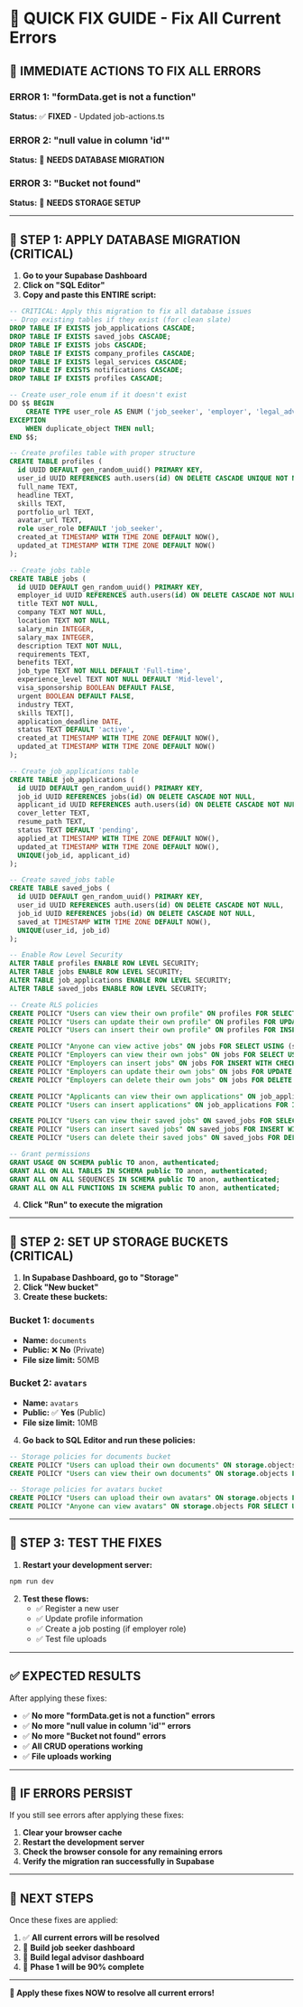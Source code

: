# 🚨 QUICK FIX GUIDE - Fix All Current Errors

## 🎯 **IMMEDIATE ACTIONS TO FIX ALL ERRORS**

### **ERROR 1: "formData.get is not a function"**
**Status:** ✅ **FIXED** - Updated job-actions.ts

### **ERROR 2: "null value in column 'id'"**
**Status:** 🔧 **NEEDS DATABASE MIGRATION**

### **ERROR 3: "Bucket not found"**
**Status:** 🔧 **NEEDS STORAGE SETUP**

---

## 🔧 **STEP 1: APPLY DATABASE MIGRATION (CRITICAL)**

1. **Go to your Supabase Dashboard**
2. **Click on "SQL Editor"**
3. **Copy and paste this ENTIRE script:**

```sql
-- CRITICAL: Apply this migration to fix all database issues
-- Drop existing tables if they exist (for clean slate)
DROP TABLE IF EXISTS job_applications CASCADE;
DROP TABLE IF EXISTS saved_jobs CASCADE;
DROP TABLE IF EXISTS jobs CASCADE;
DROP TABLE IF EXISTS company_profiles CASCADE;
DROP TABLE IF EXISTS legal_services CASCADE;
DROP TABLE IF EXISTS notifications CASCADE;
DROP TABLE IF EXISTS profiles CASCADE;

-- Create user_role enum if it doesn't exist
DO $$ BEGIN
    CREATE TYPE user_role AS ENUM ('job_seeker', 'employer', 'legal_advisor');
EXCEPTION
    WHEN duplicate_object THEN null;
END $$;

-- Create profiles table with proper structure
CREATE TABLE profiles (
  id UUID DEFAULT gen_random_uuid() PRIMARY KEY,
  user_id UUID REFERENCES auth.users(id) ON DELETE CASCADE UNIQUE NOT NULL,
  full_name TEXT,
  headline TEXT,
  skills TEXT,
  portfolio_url TEXT,
  avatar_url TEXT,
  role user_role DEFAULT 'job_seeker',
  created_at TIMESTAMP WITH TIME ZONE DEFAULT NOW(),
  updated_at TIMESTAMP WITH TIME ZONE DEFAULT NOW()
);

-- Create jobs table
CREATE TABLE jobs (
  id UUID DEFAULT gen_random_uuid() PRIMARY KEY,
  employer_id UUID REFERENCES auth.users(id) ON DELETE CASCADE NOT NULL,
  title TEXT NOT NULL,
  company TEXT NOT NULL,
  location TEXT NOT NULL,
  salary_min INTEGER,
  salary_max INTEGER,
  description TEXT NOT NULL,
  requirements TEXT,
  benefits TEXT,
  job_type TEXT NOT NULL DEFAULT 'Full-time',
  experience_level TEXT NOT NULL DEFAULT 'Mid-level',
  visa_sponsorship BOOLEAN DEFAULT FALSE,
  urgent BOOLEAN DEFAULT FALSE,
  industry TEXT,
  skills TEXT[],
  application_deadline DATE,
  status TEXT DEFAULT 'active',
  created_at TIMESTAMP WITH TIME ZONE DEFAULT NOW(),
  updated_at TIMESTAMP WITH TIME ZONE DEFAULT NOW()
);

-- Create job_applications table
CREATE TABLE job_applications (
  id UUID DEFAULT gen_random_uuid() PRIMARY KEY,
  job_id UUID REFERENCES jobs(id) ON DELETE CASCADE NOT NULL,
  applicant_id UUID REFERENCES auth.users(id) ON DELETE CASCADE NOT NULL,
  cover_letter TEXT,
  resume_path TEXT,
  status TEXT DEFAULT 'pending',
  applied_at TIMESTAMP WITH TIME ZONE DEFAULT NOW(),
  updated_at TIMESTAMP WITH TIME ZONE DEFAULT NOW(),
  UNIQUE(job_id, applicant_id)
);

-- Create saved_jobs table
CREATE TABLE saved_jobs (
  id UUID DEFAULT gen_random_uuid() PRIMARY KEY,
  user_id UUID REFERENCES auth.users(id) ON DELETE CASCADE NOT NULL,
  job_id UUID REFERENCES jobs(id) ON DELETE CASCADE NOT NULL,
  saved_at TIMESTAMP WITH TIME ZONE DEFAULT NOW(),
  UNIQUE(user_id, job_id)
);

-- Enable Row Level Security
ALTER TABLE profiles ENABLE ROW LEVEL SECURITY;
ALTER TABLE jobs ENABLE ROW LEVEL SECURITY;
ALTER TABLE job_applications ENABLE ROW LEVEL SECURITY;
ALTER TABLE saved_jobs ENABLE ROW LEVEL SECURITY;

-- Create RLS policies
CREATE POLICY "Users can view their own profile" ON profiles FOR SELECT USING (auth.uid() = user_id);
CREATE POLICY "Users can update their own profile" ON profiles FOR UPDATE USING (auth.uid() = user_id);
CREATE POLICY "Users can insert their own profile" ON profiles FOR INSERT WITH CHECK (auth.uid() = user_id);

CREATE POLICY "Anyone can view active jobs" ON jobs FOR SELECT USING (status = 'active');
CREATE POLICY "Employers can view their own jobs" ON jobs FOR SELECT USING (auth.uid() = employer_id);
CREATE POLICY "Employers can insert jobs" ON jobs FOR INSERT WITH CHECK (auth.uid() = employer_id);
CREATE POLICY "Employers can update their own jobs" ON jobs FOR UPDATE USING (auth.uid() = employer_id);
CREATE POLICY "Employers can delete their own jobs" ON jobs FOR DELETE USING (auth.uid() = employer_id);

CREATE POLICY "Applicants can view their own applications" ON job_applications FOR SELECT USING (auth.uid() = applicant_id);
CREATE POLICY "Users can insert applications" ON job_applications FOR INSERT WITH CHECK (auth.uid() = applicant_id);

CREATE POLICY "Users can view their saved jobs" ON saved_jobs FOR SELECT USING (auth.uid() = user_id);
CREATE POLICY "Users can insert saved jobs" ON saved_jobs FOR INSERT WITH CHECK (auth.uid() = user_id);
CREATE POLICY "Users can delete their saved jobs" ON saved_jobs FOR DELETE USING (auth.uid() = user_id);

-- Grant permissions
GRANT USAGE ON SCHEMA public TO anon, authenticated;
GRANT ALL ON ALL TABLES IN SCHEMA public TO anon, authenticated;
GRANT ALL ON ALL SEQUENCES IN SCHEMA public TO anon, authenticated;
GRANT ALL ON ALL FUNCTIONS IN SCHEMA public TO anon, authenticated;
```

4. **Click "Run" to execute the migration**

---

## 🔧 **STEP 2: SET UP STORAGE BUCKETS (CRITICAL)**

1. **In Supabase Dashboard, go to "Storage"**
2. **Click "New bucket"**
3. **Create these buckets:**

### **Bucket 1: `documents`**
- **Name:** `documents`
- **Public:** ❌ **No** (Private)
- **File size limit:** 50MB

### **Bucket 2: `avatars`**
- **Name:** `avatars`
- **Public:** ✅ **Yes** (Public)
- **File size limit:** 10MB

4. **Go back to SQL Editor and run these policies:**

```sql
-- Storage policies for documents bucket
CREATE POLICY "Users can upload their own documents" ON storage.objects FOR INSERT WITH CHECK (bucket_id = 'documents' AND auth.uid()::text = (storage.foldername(name))[1]);
CREATE POLICY "Users can view their own documents" ON storage.objects FOR SELECT USING (bucket_id = 'documents' AND auth.uid()::text = (storage.foldername(name))[1]);

-- Storage policies for avatars bucket
CREATE POLICY "Users can upload their own avatars" ON storage.objects FOR INSERT WITH CHECK (bucket_id = 'avatars' AND auth.uid()::text = (storage.foldername(name))[1]);
CREATE POLICY "Anyone can view avatars" ON storage.objects FOR SELECT USING (bucket_id = 'avatars');
```

---

## 🔧 **STEP 3: TEST THE FIXES**

1. **Restart your development server:**
```bash
npm run dev
```

2. **Test these flows:**
   - ✅ Register a new user
   - ✅ Update profile information
   - ✅ Create a job posting (if employer role)
   - ✅ Test file uploads

---

## ✅ **EXPECTED RESULTS**

After applying these fixes:
- ✅ **No more "formData.get is not a function" errors**
- ✅ **No more "null value in column 'id'" errors**
- ✅ **No more "Bucket not found" errors**
- ✅ **All CRUD operations working**
- ✅ **File uploads working**

---

## 🚨 **IF ERRORS PERSIST**

If you still see errors after applying these fixes:

1. **Clear your browser cache**
2. **Restart the development server**
3. **Check the browser console for any remaining errors**
4. **Verify the migration ran successfully in Supabase**

---

## 🎯 **NEXT STEPS**

Once these fixes are applied:
1. ✅ **All current errors will be resolved**
2. 🔄 **Build job seeker dashboard**
3. 🔄 **Build legal advisor dashboard**
4. 🎉 **Phase 1 will be 90% complete**

---

**🚀 Apply these fixes NOW to resolve all current errors!**
